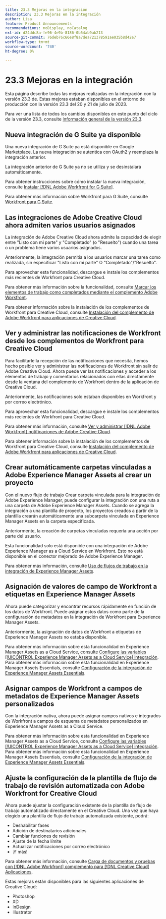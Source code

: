 ```yaml
---
title: 23.3 Mejoras en la integración
description: 23.3 Mejoras en la integración
author: Lisa
feature: Product Announcements
recommendations: noDisplay, noCatalog
exl-id: d24ddc8a-fe96-4e9b-8186-0b54ab9ab213
source-git-commit: 76deb76c66e8f8a7dea721378591ae035b8d42e7
workflow-type: tm+mt
source-wordcount: '740'
ht-degree: 0%

---
```


# 23.3 Mejoras en la integración

Esta página describe todas las mejoras realizadas en la integración con la versión 23.3 de. Estas mejoras estaban disponibles en el entorno de producción con la versión 23.3 del 20 y 21 de julio de 2023.

Para ver una lista de todos los cambios disponibles en este punto del ciclo de la versión 23.3, consulte [Información general de la versión 23.3](/help/quicksilver/product-announcements/product-releases/23.3-release-activity/23-3-release-overview.md).

## Nueva integración de G Suite ya disponible

Una nueva integración de G Suite ya está disponible en Google Marketplace. La nueva integración se autentica con OAuth2 y reemplaza la integración anterior.

La integración anterior de G Suite ya no se utiliza y se desinstalará automáticamente.

Para obtener instrucciones sobre cómo instalar la nueva integración, consulte [Instalar [!DNL Adobe Workfront for G Suite]](/help/quicksilver/workfront-integrations-and-apps/workfront-for-g-suite/install-workfront-for-gsuite.md).

Para obtener más información sobre Workfront para G Suite, consulte [Workfront para G Suite](/help/quicksilver/workfront-integrations-and-apps/workfront-for-g-suite/workfront-for-gsuite.md).

## Las integraciones de Adobe Creative Cloud ahora admiten varios usuarios asignados

La integración de Adobe Creative Cloud ahora admite la capacidad de elegir entre &quot;Listo con mi parte&quot; y &quot;Completado&quot; (o &quot;Resuelto&quot;) cuando una tarea o un problema tiene varios usuarios asignados.

Anteriormente, la integración permitía a los usuarios marcar una tarea como realizada, sin especificar &quot;Listo con mi parte&quot; O &quot;Completado&quot;/&quot;Resuelto&quot;.

Para aprovechar esta funcionalidad, descargue e instale los complementos más recientes de Workfront para Creative Cloud.

Para obtener más información sobre la funcionalidad, consulte [Marcar los elementos de trabajo como completados mediante el complemento Adobe Workfront](/help/quicksilver/workfront-integrations-and-apps/adobe-workfront-for-creative-cloud/wf-cc-complete.md).

Para obtener información sobre la instalación de los complementos de Workfront para Creative Cloud, consulte [Instalación del complemento de Adobe Workfront para aplicaciones de Creative Cloud](/help/quicksilver/workfront-integrations-and-apps/adobe-workfront-for-creative-cloud/wf-cc-install-toc.md).

## Ver y administrar las notificaciones de Workfront desde los complementos de Workfront para Creative Cloud

Para facilitarle la recepción de las notificaciones que necesita, hemos hecho posible ver y administrar las notificaciones de Workfront sin salir de Adobe Creative Cloud. Ahora puede ver las notificaciones y acceder a los elementos de trabajo y comentarios relacionados con ellas directamente desde la ventana del complemento de Workfront dentro de la aplicación de Creative Cloud.

Anteriormente, las notificaciones solo estaban disponibles en Workfront y por correo electrónico.

Para aprovechar esta funcionalidad, descargue e instale los complementos más recientes de Workfront para Creative Cloud.

Para obtener más información, consulte [Ver y administrar [!DNL Adobe Workfront] notificaciones de Adobe Creative Cloud](/help/quicksilver/workfront-integrations-and-apps/adobe-workfront-for-creative-cloud/wf-cc-notifications.md).

Para obtener información sobre la instalación de los complementos de Workfront para Creative Cloud, consulte [Instalación del complemento de Adobe Workfront para aplicaciones de Creative Cloud](/help/quicksilver/workfront-integrations-and-apps/adobe-workfront-for-creative-cloud/wf-cc-install-toc.md).

<!--

## Improved experience when moving a document to a linked folder with drag and drop

We've added some transparency to the process of dragging and dropping a document into a linked folder. Now, the document that you moved to a linked folder remains in the document list until it has fully moved. The document options are disabled, but you can still open the document for view while it is moving. When the document has completed the transfer, it disappears from the document list, because it is now fully located in the linked folder.

Previously, documents would immediately disappear from the document list, before they had finished moving to the linked folder.

For more information, see [Link documents from external applications](/help/quicksilver/documents/adding-documents-to-workfront/link-documents-from-external-apps.md).

-->

## Crear automáticamente carpetas vinculadas a Adobe Experience Manager Assets al crear un proyecto

Con el nuevo flujo de trabajo Crear carpeta vinculada para la integración de Adobe Experience Manager, puede configurar la integración con una ruta a una carpeta de Adobe Experience Manager Assets. Cuando se agrega la integración a una plantilla de proyecto, los proyectos creados a partir de la plantilla crearán automáticamente una subcarpeta vinculada en Experience Manager Assets en la carpeta especificada.

Anteriormente, la creación de carpetas vinculadas requería una acción por parte del usuario.

Esta funcionalidad solo está disponible con una integración de Adobe Experience Manager as a Cloud Service en Workfront. Esto no está disponible en el conector mejorado de Adobe Experience Manager.

Para obtener más información, consulte [Uso de flujos de trabajo en la integración de Experience Manager Assets](/help/quicksilver/documents/adobe-workfront-for-experience-manager-assets-essentials/use-aem-workflows.md).

## Asignación de valores de campo de Workfront a etiquetas en Experience Manager Assets

Ahora puede categorizar y encontrar recursos rápidamente en función de los datos de Workfront. Puede asignar estos datos como parte de la configuración de metadatos en la integración de Workfront para Experience Manager Assets.

Anteriormente, la asignación de datos de Workfront a etiquetas de Experience Manager Assets no estaba disponible.

Para obtener más información sobre esta funcionalidad en Experience Manager Assets as a Cloud Service, consulte [Configure las variables [!UICONTROL Experience Manager Assets as a Cloud Service] integración](/help/quicksilver/administration-and-setup/configure-integrations/configure-aacs-integration.md).
Para obtener más información sobre esta funcionalidad en Experience Manager Assets Essentials, consulte [Configuración de la integración de Experience Manager Assets Essentials](/help/quicksilver/documents/adobe-workfront-for-experience-manager-assets-essentials/setup-asset-essentials.md).

## Asignar campos de Workfront a campos de metadatos de Experience Manager Assets personalizados

Con la integración nativa, ahora puede asignar campos nativos e integrados de Workfront a campos de esquema de metadatos personalizados en Experience Manager Assets as a Cloud Service.

Para obtener más información sobre esta funcionalidad en Experience Manager Assets as a Cloud Service, consulte [Configure las variables [!UICONTROL Experience Manager Assets as a Cloud Service] integración](/help/quicksilver/administration-and-setup/configure-integrations/configure-aacs-integration.md).
Para obtener más información sobre esta funcionalidad en Experience Manager Assets Essentials, consulte [Configuración de la integración de Experience Manager Assets Essentials](/help/quicksilver/documents/adobe-workfront-for-experience-manager-assets-essentials/setup-asset-essentials.md).

## Ajuste la configuración de la plantilla de flujo de trabajo de revisión automatizada con Adobe Workfront for Creative Cloud

Ahora puede ajustar la configuración existente de la plantilla de flujo de trabajo automatizado directamente en el Creative Cloud. Una vez que haya elegido una plantilla de flujo de trabajo automatizada existente, podrá:

* Deshabilitar fases
* Adición de destinatarios adicionales
* Cambiar funciones de revisión
* Ajuste de la fecha límite
* Actualizar notificaciones por correo electrónico
* ¡Y más!

Para obtener más información, consulte [Carga de documentos y pruebas con [!DNL Adobe Workfront] complemento para [!DNL Creative Cloud] Aplicaciones](/help/quicksilver/workfront-integrations-and-apps/adobe-workfront-for-creative-cloud/wf-cc-docs-proofs-toc.md).

Estas mejoras están disponibles para las siguientes aplicaciones de Creative Cloud:

* Photoshop
* XD
* InDesign
* Illustrator

